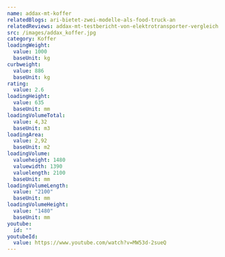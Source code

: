 ```yaml
---
name: addax-mt-koffer
relatedBlogs: ari-bietet-zwei-modelle-als-food-truck-an
relatedReviews: addax-mt-testbericht-von-elektrotransporter-vergleich
src: /images/addax_koffer.jpg
category: Koffer
loadingWeight:
  value: 1000
  baseUnit: kg
curbweight:
  value: 886
  baseUnit: kg
rating:
  value: 2.6
loadingHeight:
  value: 635
  baseUnit: mm
loadingVolumeTotal:
  value: 4,32
  baseUnit: m3
loadingArea:
  value: 2,92
  baseUnit: m2
loadingVolume:
  valueheight: 1480
  valuewidth: 1390
  valuelength: 2100
  baseUnit: mm
loadingVolumeLength:
  value: "2100"
  baseUnit: mm
loadingVolumeHeight:
  value: "1480"
  baseUnit: mm
youtube:
  id: ""
youtubeId:
  value: https://www.youtube.com/watch?v=MW53d-2sueQ
---
```

